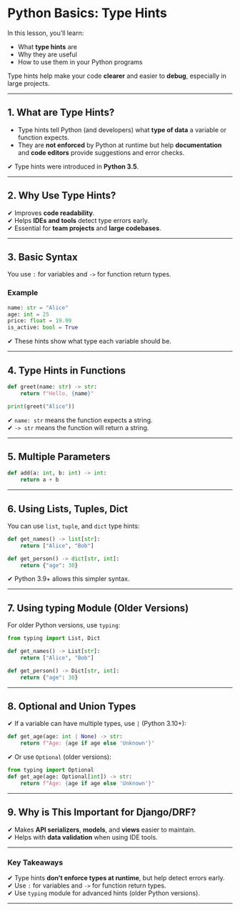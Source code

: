 # Python Basics: Type Hints

In this lesson, you’ll learn:

- What **type hints** are
- Why they are useful
- How to use them in your Python programs

Type hints help make your code **clearer** and easier to **debug**, especially in large projects.

---

## 1. What are Type Hints?

- Type hints tell Python (and developers) what **type of data** a variable or function expects.
- They are **not enforced** by Python at runtime but help **documentation** and **code editors** provide suggestions and error checks.

✔ Type hints were introduced in **Python 3.5**.

---

## 2. Why Use Type Hints?

✔ Improves **code readability**.  
✔ Helps **IDEs and tools** detect type errors early.  
✔ Essential for **team projects** and **large codebases**.

---

## 3. Basic Syntax

You use `:` for variables and `->` for function return types.

### **Example**

```python
name: str = "Alice"
age: int = 25
price: float = 19.99
is_active: bool = True
```

✔ These hints show what type each variable should be.

---

## 4. Type Hints in Functions

```python
def greet(name: str) -> str:
    return f"Hello, {name}"

print(greet("Alice"))
```

✔ `name: str` means the function expects a string.  
✔ `-> str` means the function will return a string.

---

## 5. Multiple Parameters

```python
def add(a: int, b: int) -> int:
    return a + b
```

---

## 6. Using Lists, Tuples, Dict

You can use `list`, `tuple`, and `dict` type hints:

```python
def get_names() -> list[str]:
    return ["Alice", "Bob"]

def get_person() -> dict[str, int]:
    return {"age": 30}
```

✔ Python 3.9+ allows this simpler syntax.

---

## 7. Using typing Module (Older Versions)

For older Python versions, use `typing`:

```python
from typing import List, Dict

def get_names() -> List[str]:
    return ["Alice", "Bob"]

def get_person() -> Dict[str, int]:
    return {"age": 30}
```

---

## 8. Optional and Union Types

✔ If a variable can have multiple types, use `|` (Python 3.10+):

```python
def get_age(age: int | None) -> str:
    return f"Age: {age if age else 'Unknown'}"
```

✔ Or use `Optional` (older versions):

```python
from typing import Optional
def get_age(age: Optional[int]) -> str:
    return f"Age: {age if age else 'Unknown'}"
```

---

## 9. Why is This Important for Django/DRF?

✔ Makes **API serializers**, **models**, and **views** easier to maintain.  
✔ Helps with **data validation** when using IDE tools.

---

### Key Takeaways

✔ Type hints **don’t enforce types at runtime**, but help detect errors early.  
✔ Use `:` for variables and `->` for function return types.  
✔ Use `typing` module for advanced hints (older Python versions).

---
